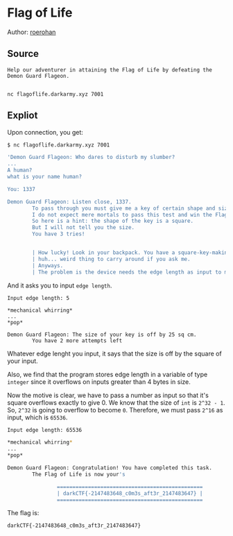 # Flag of Life

Author: [roerohan](https://github.com/roerohan)

## Source

```
Help our adventurer in attaining the Flag of Life by defeating the Demon Guard Flageon.


nc flagoflife.darkarmy.xyz 7001
```

## Expliot

Upon connection, you get:

```sh
$ nc flagoflife.darkarmy.xyz 7001

'Demon Guard Flageon: Who dares to disturb my slumber?
...
A human?
what is your name human?

You: 1337

Demon Guard Flageon: Listen close, 1337.
        To pass through you must give me a key of certain shape and size.
        I do not expect mere mortals to pass this test and win the Flag of Life.
        So here is a hint: the shape of the key is a square.
        But I will not tell you the size.
        You have 3 tries!


        | How lucky! Look in your backpack. You have a square-key-making device.
        | huh... weird thing to carry around if you ask me.
        | Anyways.
        | The problem is the device needs the edge length as input to make the key...
```

And it asks you to input `edge length`.

```
Input edge length: 5

*mechanical whirring*
...
*pop*

Demon Guard Flageon: The size of your key is off by 25 sq cm.
        You have 2 more attempts left
```

Whatever edge lenght you input, it says that the size is off by the square of your input.

Also, we find that the program stores edge length in a variable of type `integer` since it overflows on inputs greater than 4 bytes in size.

Now the motive is clear, we have to pass a number as input so that it's square overflows exactly to give 0. We know that the size of `int` is `2^32 - 1`. So, `2^32` is going to overflow to become `0`. Therefore, we must pass `2^16` as input, which is `65536`.

```sh
Input edge length: 65536

*mechanical whirring*
...
*pop*

Demon Guard Flageon: Congratulation! You have completed this task.
        The Flag of Life is now your's

                ===============================================
                | darkCTF{-2147483648_c0m3s_aft3r_2147483647} |
                ===============================================
```

The flag is:

```
darkCTF{-2147483648_c0m3s_aft3r_2147483647}
```